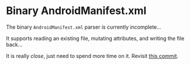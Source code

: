 # Binary AndroidManifest.xml

The binary `AndroidManifest.xml` parser is currently incomplete...

It supports reading an existing file, mutating attributes, and writing
the file back...

It is really *close*, just need to spend more time on it. Revisit
[this commit](https://github.com/jonathanpeppers/Xamarin.Android.Lite/commit/666852879c6238db0c408eeddc6374df56b8ce68).
